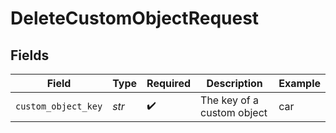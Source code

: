 # DeleteCustomObjectRequest


## Fields

| Field                      | Type                       | Required                   | Description                | Example                    |
| -------------------------- | -------------------------- | -------------------------- | -------------------------- | -------------------------- |
| `custom_object_key`        | *str*                      | :heavy_check_mark:         | The key of a custom object | car                        |
